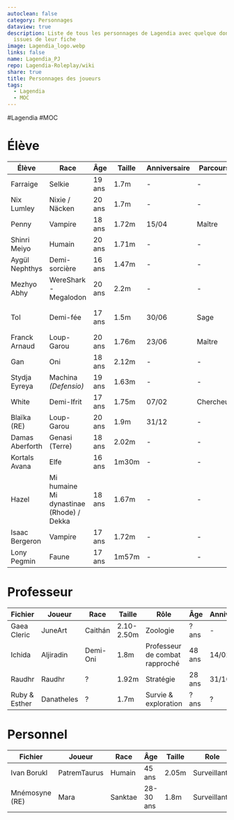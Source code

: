 ```yaml
---
autoclean: false
category: Personnages
dataview: true
description: Liste de tous les personnages de Lagendia avec quelque données
  issues de leur fiche
image: Lagendia_logo.webp
links: false
name: Lagendia_PJ
repo: Lagendia-Roleplay/wiki
share: true
title: Personnages des joueurs
tags:
  - Lagendia
  - MOC
---
```


#Lagendia #MOC
# Élève

| Élève                                                                           | Race                                     | Âge    | Taille | Anniversaire | Parcours  | Club                    |
| ------------------------------------------------------------------------------- | ---------------------------------------- | ------ | ------ | ------------ | --------- | ----------------------- |
| Farraige             | Selkie                                   | 19 ans | 1.7m   | \-           | \-        | \- & \-                 |
| Nix Lumley         | Nixie / Näcken                           | 20 ans | 1.7m   | \-           | \-        | \- & \-                 |
| Penny                   | Vampire                                  | 18 ans | 1.72m  | 15/04        | Maître    | Jardinage & Journalisme |
| Shinri Meiyo     | Humain                                   | 20 ans | 1.71m  | \-           | \-        | Sport & Cuisine         |
| Aygül Nephthys | Demi-sorcière                            | 16 ans | 1.47m  | \-           | \-        | Sport & Duel            |
| Mezhyo Abhy       | WereShark - Megalodon                    | 20 ans | 2.2m   | \-           | \-        | Jardinage & Cuisine     |
| Tol                       | Demi-fée                                 | 17 ans | 1.5m   | 30/06        | Sage      | Prestation magique & \- |
| Franck Arnaud    | Loup-Garou                               | 20 ans | 1.76m  | 23/06        | Maître    | Duel & Cuisine          |
| Gan                        | Oni                                      | 18 ans | 2.12m  | \-           | \-        | \- & \-                 |
| Stydja Eyreya    | Machina _(Defensio)_                     | 19 ans | 1.63m  | \-           | \-        | \- & \-                 |
| White                    | Demi-Ifrit                               | 17 ans | 1.75m  | 07/02        | Chercheur | Journalisme & \-        |
| Blaïka (RE)         | Loup-Garou                               | 20 ans | 1.9m   | 31/12        | \-        | Sport & Duel            |
| Damas Aberforth | Genasi (Terre)                           | 18 ans | 2.02m  | \-           | \-        | \- & \-                 |
| Kortals Avana     | Elfe                                     | 16 ans | 1m30m  | \-           | \-        | \- & \-                 |
| Hazel                    | Mi humaine Mi dynastinae (Rhode) / Dekka | 18 ans | 1.67m  | \-           | \-        | Journalisme & \-        |
| Isaac Bergeron  | Vampire                                  | 17 ans | 1.72m  | \-           | \-        | Cuisine & \-            |
| Lony Pegmin        | Faune                                    | 17 ans | 1m57m  | \-           | \-        | \- & \-                 |


# Professeur

| Fichier                                                                  | Joueur     | Race     | Taille     | Rôle                           | Âge    | Anniversaire |
| ------------------------------------------------------------------------ | ---------- | -------- | ---------- | ------------------------------ | ------ | ------------ |
| Gaea Cleric     | JuneArt    | Caithán  | 2.10-2.50m | Zoologie                       | ? ans  | \-           |
| Ichida               | Aljiradin  | Demi-Oni | 1.8m       | Professeur de combat rapproché | 48 ans | 14/02        |
| Raudhr               | Raudhr     | ?        | 1.92m      | Stratégie                      | 28 ans | 31/10        |
| Ruby & Esther | Danatheles | ?        | 1.7m       | Survie & exploration           | ? ans  | ?            |


# Personnel

| Fichier                                                                   | Joueur       | Race                                                   | Âge       | Taille | Role         | Anniversaire |
| ------------------------------------------------------------------------- | ------------ | ------------------------------------------------------ | --------- | ------ | ------------ | ------------ |
| Ivan Borukl       | PatremTaurus | Humain                                                 | 45 ans    | 2.05m  | Surveillant  | /            |
| Mnémosyne (RE) | Mara         | Sanktae | 28-30 ans | 1.8m   | Surveillante | 15/06        |


